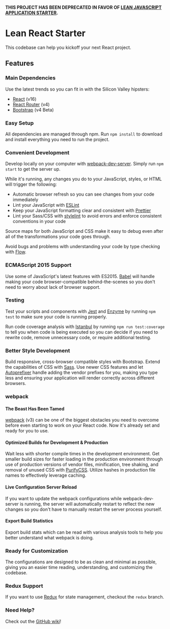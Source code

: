 **THIS PROJECT HAS BEEN DEPRECATED IN FAVOR OF [LEAN JAVASCRIPT APPLICATION STARTER](https://github.com/IsaacLean/lean-js-app-starter).**

# Lean React Starter
This codebase can help you kickoff your next React project.

## Features
### Main Dependencies
Use the latest trends so you can fit in with the Silicon Valley hipsters:

* [React](https://reactjs.org/) (v16)
* [React Router](https://github.com/ReactTraining/react-router) (v4)
* [Bootstrap](https://getbootstrap.com) (v4 Beta)

### Easy Setup
All dependencies are managed through npm. Run ```npm install``` to download and install everything you need to run the project.

### Convenient Development
Develop locally on your computer with [webpack-dev-server](https://github.com/webpack/webpack-dev-server). Simply run ```npm start``` to get the server up.

While it's running, any changes you do to your JavaScript, styles, or HTML will trigger the following:
* Automatic browser refresh so you can see changes from your code immediately
* Lint your JavaScript with [ESLint](https://eslint.org)
* Keep your JavaScript formatting clear and consistent with [Prettier](https://prettier.io)
* Lint your Sass/CSS with [stylelint](https://github.com/stylelint/stylelint) to avoid errors and enforce consistent conventions in your code

Source maps for both JavaScript and CSS make it easy to debug even after all of the transformations your code goes through.

Avoid bugs and problems with understanding your code by type checking with [Flow](https://flow.org).

### ECMAScript 2015 Support
Use some of JavaScript's latest features with ES2015. [Babel](https://babeljs.io) will handle making your code browser-compatible behind-the-scenes so you don't need to worry about lack of browser support.

### Testing
Test your scripts and components with [Jest](https://facebook.github.io/jest) and [Enzyme](http://airbnb.io/enzyme) by running ```npm test``` to make sure your code is running properly.

Run code coverage analysis with [Istanbul](https://istanbul.js.org) by running ```npm run test:coverage``` to tell you when code is being executed so you can decide if you need to rewrite code, remove unnecessary code, or require additional testing.

### Better Style Development
Build responsive, cross-browser compatible styles with Bootstrap. Extend the capabilities of CSS with [Sass](http://sass-lang.com). Use newer CSS features and let [Autoprefixer](https://github.com/postcss/autoprefixer) handle adding the vendor prefixes for you, making you type less and ensuring your application will render correctly across different browsers.

### webpack
#### The Beast Has Been Tamed
[webpack](https://webpack.js.org) (v3) can be one of the biggest obstacles you need to overcome before even starting to work on your React code. Now it's already set and ready for you to use.

#### Optimized Builds for Development & Production
Wait less with shorter compile times in the development environment. Get smaller build sizes for faster loading in the production environment through use of production versions of vendor files, minification, tree shaking, and removal of unused CSS with [PurifyCSS](https://github.com/purifycss/purifycss). Utilize hashes in production file names to effectively leverage caching.

#### Live Configuration Server Reload
If you want to update the webpack configurations while webpack-dev-server is running, the server will automatically restart to reflect the new changes so you don't have to manually restart the server process yourself.

#### Export Build Statistics
Export build stats which can be read with various analysis tools to help you better understand what webpack is doing.

### Ready for Customization
The configurations are designed to be as clean and minimal as possible, giving you an easier time reading, understanding, and customizing the codebase.

### Redux Support
If you want to use [Redux](https://redux.js.org) for state management, checkout the ```redux``` branch.

### Need Help?
Check out the [GitHub wiki](https://github.com/IsaacLean/lean-react-starter/wiki)!

